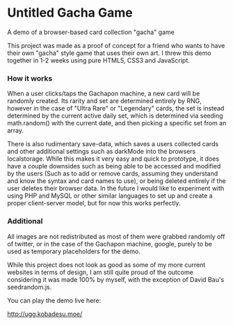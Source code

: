 # Untitled Gacha Game
A demo of a browser-based card collection "gacha" game

This project was made as a proof of concept for a friend who wants to have their own "gacha" style game that uses their own art. I threw this demo together in 1-2 weeks using pure HTML5, CSS3 and JavaScript. 

### How it works

When a user clicks/taps the Gachapon machine, a new card will be randomly created. Its rarity and set are determined entirely by RNG, however in the case of "Ultra Rare" or "Legendary" cards, the set is instead determined by the current active daily set, which is determined via seeding math.random() with the current date, and then picking a specific set from an array.

There is also rudimentary save-data, which saves a users collected cards and other additional settings such as darkMode into the browsers localstorage. While this makes it very easy and quick to prototype, it does have a couple downsides such as being able to be accessed and modified by the users (Such as to add or remove cards, assuming they understand and know the syntax and card names to use), or being deleted entirely if the user deletes their browser data. In the future I would like to experiment with using PHP and MySQL or other similar languages to set up and create a proper client-server model, but for now this works perfectly.

### Additional

All images are not redistributed as most of them were grabbed randomly off of twitter, or in the case of the Gachapon machine, google, purely to be used as temporary placeholders for the demo. 

While this project does not look as good as some of my more current websites in terms of design, I am still quite proud of the outcome considering it was made 100% by myself, with the exception of David Bau's seedrandom.js.

You can play the demo live here:

http://ugg.kobadesu.moe/
